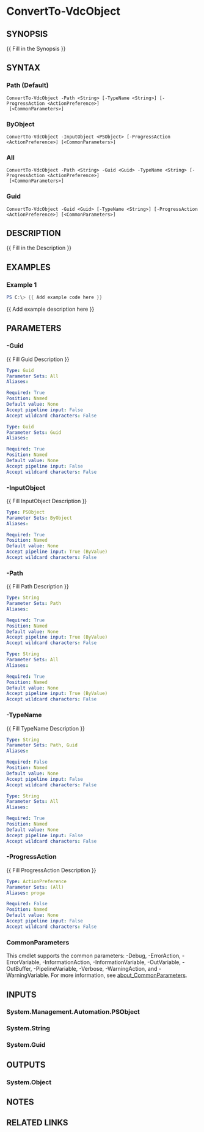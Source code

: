 # ConvertTo-VdcObject

## SYNOPSIS
{{ Fill in the Synopsis }}

## SYNTAX

### Path (Default)
```
ConvertTo-VdcObject -Path <String> [-TypeName <String>] [-ProgressAction <ActionPreference>]
 [<CommonParameters>]
```

### ByObject
```
ConvertTo-VdcObject -InputObject <PSObject> [-ProgressAction <ActionPreference>] [<CommonParameters>]
```

### All
```
ConvertTo-VdcObject -Path <String> -Guid <Guid> -TypeName <String> [-ProgressAction <ActionPreference>]
 [<CommonParameters>]
```

### Guid
```
ConvertTo-VdcObject -Guid <Guid> [-TypeName <String>] [-ProgressAction <ActionPreference>] [<CommonParameters>]
```

## DESCRIPTION
{{ Fill in the Description }}

## EXAMPLES

### Example 1
```powershell
PS C:\> {{ Add example code here }}
```

{{ Add example description here }}

## PARAMETERS

### -Guid
{{ Fill Guid Description }}

```yaml
Type: Guid
Parameter Sets: All
Aliases:

Required: True
Position: Named
Default value: None
Accept pipeline input: False
Accept wildcard characters: False
```

```yaml
Type: Guid
Parameter Sets: Guid
Aliases:

Required: True
Position: Named
Default value: None
Accept pipeline input: False
Accept wildcard characters: False
```

### -InputObject
{{ Fill InputObject Description }}

```yaml
Type: PSObject
Parameter Sets: ByObject
Aliases:

Required: True
Position: Named
Default value: None
Accept pipeline input: True (ByValue)
Accept wildcard characters: False
```

### -Path
{{ Fill Path Description }}

```yaml
Type: String
Parameter Sets: Path
Aliases:

Required: True
Position: Named
Default value: None
Accept pipeline input: True (ByValue)
Accept wildcard characters: False
```

```yaml
Type: String
Parameter Sets: All
Aliases:

Required: True
Position: Named
Default value: None
Accept pipeline input: True (ByValue)
Accept wildcard characters: False
```

### -TypeName
{{ Fill TypeName Description }}

```yaml
Type: String
Parameter Sets: Path, Guid
Aliases:

Required: False
Position: Named
Default value: None
Accept pipeline input: False
Accept wildcard characters: False
```

```yaml
Type: String
Parameter Sets: All
Aliases:

Required: True
Position: Named
Default value: None
Accept pipeline input: False
Accept wildcard characters: False
```

### -ProgressAction
{{ Fill ProgressAction Description }}

```yaml
Type: ActionPreference
Parameter Sets: (All)
Aliases: proga

Required: False
Position: Named
Default value: None
Accept pipeline input: False
Accept wildcard characters: False
```

### CommonParameters
This cmdlet supports the common parameters: -Debug, -ErrorAction, -ErrorVariable, -InformationAction, -InformationVariable, -OutVariable, -OutBuffer, -PipelineVariable, -Verbose, -WarningAction, and -WarningVariable. For more information, see [about_CommonParameters](http://go.microsoft.com/fwlink/?LinkID=113216).

## INPUTS

### System.Management.Automation.PSObject
### System.String
### System.Guid
## OUTPUTS

### System.Object
## NOTES

## RELATED LINKS
